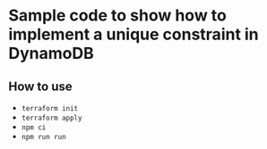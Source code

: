 # Sample code to show how to implement a unique constraint in DynamoDB

## How to use

* ```terraform init```
* ```terraform apply```
* ```npm ci```
* ```npm run run```
